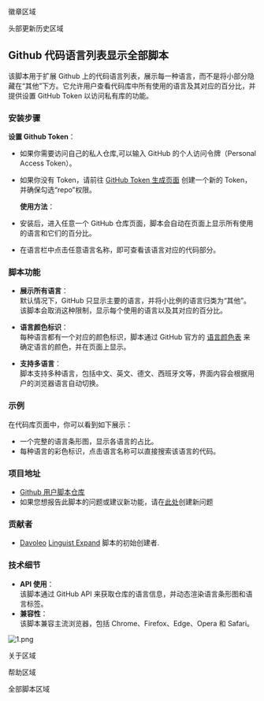 <!--AUTO_SHIELDS_PLEASE_DONT_DELETE_IT-->

徽章区域

<!--AUTO_SHIELDS_PLEASE_DONT_DELETE_IT-END-->

<!--AUTO_HISTORY_PLEASE_DONT_DELETE_IT-->

头部更新历史区域

<!--AUTO_HISTORY_PLEASE_DONT_DELETE_IT-END-->

## Github 代码语言列表显示全部脚本

该脚本用于扩展 Github 上的代码语言列表，展示每一种语言，而不是将小部分隐藏在“其他”下方。它允许用户查看代码库中所有使用的语言及其对应的百分比，并提供设置 GitHub Token 以访问私有库的功能。

### 安装步骤

**设置 Github Token**：

-   如果你需要访问自己的私人仓库,可以输入 GitHub 的个人访问令牌（Personal Access Token）。
-   如果你没有 Token，请前往 [GitHub Token 生成页面](https://github.com/settings/tokens/new?description=GitHub-Linguist-Expand-UserScript&scopes=repo) 创建一个新的 Token，并确保勾选“repo”权限。

    **使用方法**：

-   安装后，进入任意一个 GitHub 仓库页面，脚本会自动在页面上显示所有使用的语言和它们的百分比。
-   在语言栏中点击任意语言名称，即可查看该语言对应的代码部分。

### 脚本功能

-   **展示所有语言**：  
    默认情况下，GitHub 只显示主要的语言，并将小比例的语言归类为“其他”。该脚本会取消这种限制，显示每个使用的语言以及其对应的百分比。

-   **语言颜色标识**：  
    每种语言都有一个对应的颜色标识，脚本通过 GitHub 官方的 [语言颜色表](https://github.com/github/linguist) 来确定语言的颜色，并在页面上显示。

-   **支持多语言**：  
    脚本支持多种语言，包括中文、英文、德文、西班牙文等，界面内容会根据用户的浏览器语言自动切换。

### 示例

在代码库页面中，你可以看到如下展示：

-   一个完整的语言条形图，显示各语言的占比。
-   每种语言的彩色标识，点击语言名称可以直接搜索该语言的代码。

### 项目地址

-   [Github 用户脚本仓库](https://github.com/ChinaGodMan/UserScripts)
-   如果您想报告此脚本的问题或建议新功能，请在[此处](https://github.com/ChinaGodMan/UserScripts/issues)创建新问题

### 贡献者

-   [Davoleo](https://greasyfork.org/zh-CN/users/857225) [Linguist Expand](https://greasyfork.org/scripts/442856) 脚本的初始创建者.

### 技术细节

-   **API 使用**：  
    该脚本通过 GitHub API 来获取仓库的语言信息，并动态渲染语言条形图和语言标签。
-   **兼容性**：  
    该脚本兼容主流浏览器，包括 Chrome、Firefox、Edge、Opera 和 Safari。

![1.png](https://s2.loli.net/2024/09/24/NlaYfsZdcW7hTr5.png)

<!--AUTO_ABOUT_PLEASE_DONT_DELETE_IT-->

关于区域

<!--AUTO_ABOUT_PLEASE_DONT_DELETE_IT-END-->

<!--AUTO_HELP_PLEASE_DONT_DELETE_IT-->

帮助区域

<!--AUTO_HELP_PLEASE_DONT_DELETE_IT-END-->

<!--AUTO_ALLSCRIPT_PLEASE_DONT_DELETE_IT-->

全部脚本区域

<!--AUTO_ALLSCRIPT_PLEASE_DONT_DELETE_IT-END-->
